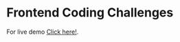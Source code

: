 # Frontend Coding Challenges

For live demo [Click here!](https://dandunadi.github.io/fe-coding-challenges/).
